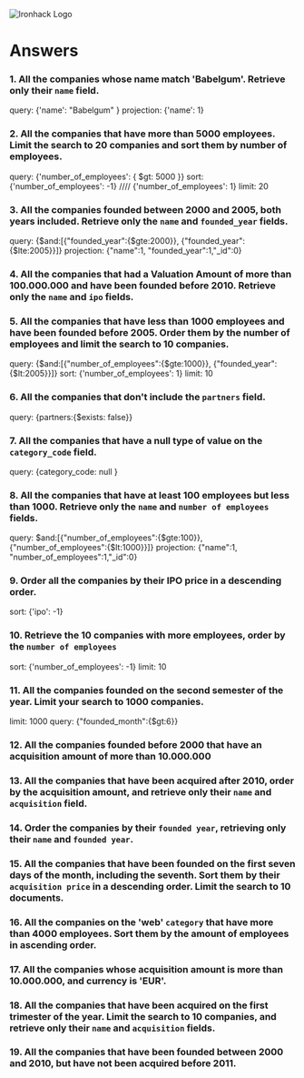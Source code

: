 ![Ironhack Logo](https://i.imgur.com/1QgrNNw.png)

# Answers

### 1. All the companies whose name match 'Babelgum'. Retrieve only their `name` field.

query: {'name': "Babelgum" }
projection: {'name': 1}

### 2. All the companies that have more than 5000 employees. Limit the search to 20 companies and sort them by **number of employees**.

query: {'number_of_employees': { $gt: 5000 }}
sort: {'number_of_employees': -1} //// {'number_of_employees': 1}
limit: 20

### 3. All the companies founded between 2000 and 2005, both years included. Retrieve only the `name` and `founded_year` fields.

query: {$and:[{"founded_year":{$gte:2000}}, {"founded_year":{$lte:2005}}]}
projection: {"name":1, "founded_year":1,"_id":0}

### 4. All the companies that had a Valuation Amount of more than 100.000.000 and have been founded before 2010. Retrieve only the `name` and `ipo` fields.

<!-- Your Code Goes Here -->

### 5. All the companies that have less than 1000 employees and have been founded before 2005. Order them by the number of employees and limit the search to 10 companies.

query: {$and:[{"number_of_employees":{$gte:1000}}, {"founded_year":{$lt:2005}}]}
sort: {'number_of_employees': 1}
limit: 10


### 6. All the companies that don't include the `partners` field.

query: {partners:{$exists: false}}

### 7. All the companies that have a null type of value on the `category_code` field.

query: {category_code: null }

### 8. All the companies that have at least 100 employees but less than 1000. Retrieve only the `name` and `number of employees` fields.

query: $and:[{"number_of_employees":{$gte:100}}, {"number_of_employees":{$lt:1000}}]}
projection: {"name":1, "number_of_employees":1,"_id":0}

### 9. Order all the companies by their IPO price in a descending order.

sort: {'ipo': -1}

### 10. Retrieve the 10 companies with more employees, order by the `number of employees`

sort: {'number_of_employees': -1}
limit: 10


### 11. All the companies founded on the second semester of the year. Limit your search to 1000 companies.

limit: 1000
query: {"founded_month":{$gt:6}}

<!-- ### 12. All the companies that have been 'deadpooled' after the third year. -->

<!-- Your Code Goes Here -->

### 12. All the companies founded before 2000 that have an acquisition amount of more than 10.000.000

<!-- Your Code Goes Here -->

### 13. All the companies that have been acquired after 2010, order by the acquisition amount, and retrieve only their `name` and `acquisition` field.

<!-- Your Code Goes Here -->

### 14. Order the companies by their `founded year`, retrieving only their `name` and `founded year`.

<!-- Your Code Goes Here -->

### 15. All the companies that have been founded on the first seven days of the month, including the seventh. Sort them by their `acquisition price` in a descending order. Limit the search to 10 documents.

<!-- Your Code Goes Here -->

### 16. All the companies on the 'web' `category` that have more than 4000 employees. Sort them by the amount of employees in ascending order.

<!-- Your Code Goes Here -->

### 17. All the companies whose acquisition amount is more than 10.000.000, and currency is 'EUR'.

<!-- Your Code Goes Here -->

### 18. All the companies that have been acquired on the first trimester of the year. Limit the search to 10 companies, and retrieve only their `name` and `acquisition` fields.

<!-- Your Code Goes Here -->

### 19. All the companies that have been founded between 2000 and 2010, but have not been acquired before 2011.

<!-- Your Code Goes Here -->
